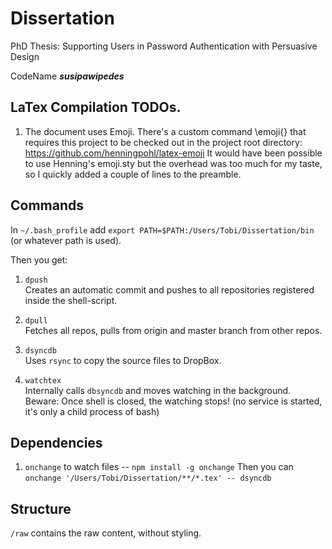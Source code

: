 # Dissertation
PhD Thesis: Supporting Users in Password Authentication with Persuasive Design

CodeName ***susipawipedes*** 

## LaTex Compilation TODOs.
1. The document uses Emoji. There's a custom command \emoji{<Unicode-Number>} that requires this project to be checked out in the project root directory: https://github.com/henningpohl/latex-emoji
	It would have been possible to use Henning's emoji.sty but the overhead was too much for my taste, so I quickly added a couple of lines to the preamble.

## Commands

In `~/.bash_profile` add `export PATH=$PATH:/Users/Tobi/Dissertation/bin` (or whatever path is used).

Then you get:
1. `dpush` <br /> Creates an automatic commit and pushes to all repositories registered inside the shell-script. 

2. `dpull` <br /> Fetches all repos, pulls from origin and master branch from other repos. 

3. `dsyncdb` <br /> Uses `rsync` to copy the source files to DropBox. 

4. `watchtex` <br /> Internally calls `dbsyncdb` and moves watching in the background. Beware: Once shell is closed, the watching stops! (no service is started, it's only a child process of bash)

## Dependencies
1. `onchange` to watch files -- `npm install -g onchange`
Then you can `onchange '/Users/Tobi/Dissertation/**/*.tex' -- dsyncdb`

## Structure
`/raw` contains the raw content, without styling. 